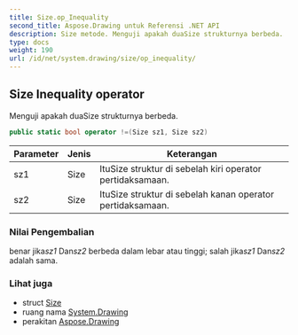 ```yaml
---
title: Size.op_Inequality
second_title: Aspose.Drawing untuk Referensi .NET API
description: Size metode. Menguji apakah duaSize strukturnya berbeda.
type: docs
weight: 190
url: /id/net/system.drawing/size/op_inequality/
---
```

## Size Inequality operator

Menguji apakah duaSize strukturnya berbeda.

```csharp
public static bool operator !=(Size sz1, Size sz2)
```

| Parameter | Jenis | Keterangan |
| --- | --- | --- |
| sz1 | Size | ItuSize struktur di sebelah kiri operator pertidaksamaan. |
| sz2 | Size | ItuSize struktur di sebelah kanan operator pertidaksamaan. |

### Nilai Pengembalian

benar jika*sz1* Dan*sz2* berbeda dalam lebar atau tinggi; salah jika*sz1* Dan*sz2* adalah sama.

### Lihat juga

* struct [Size](../)
* ruang nama [System.Drawing](../../size/)
* perakitan [Aspose.Drawing](../../../)


